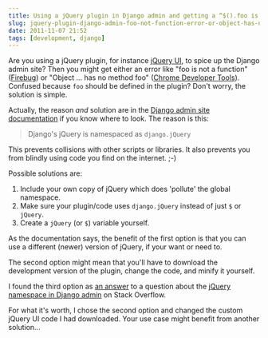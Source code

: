 ```yaml
---
title: Using a jQuery plugin in Django admin and getting a “$().foo is not a function” or “Object ... has no method foo” error?
slug: jquery-plugin-django-admin-foo-not-function-error-or-object-has-no-method-foo
date: 2011-11-07 21:52
tags: [development, django]
---
```


Are you using a jQuery plugin, for instance
[jQuery UI](http://jqueryui.com), to spice up the Django admin site?
Then you might get either an error like "foo is not a function"
([Firebug](http://getfirebug.com/)) or "Object ... has no method foo"
([Chrome Developer Tools](http://code.google.com/intl/en/chrome/devtools/)). Confused
because `foo` should be defined in the plugin? Don't worry, the
solution is simple.

Actually, the reason *and* solution are in the
[Django admin site documentation](https://docs.djangoproject.com/en/dev/ref/contrib/admin/#modeladmin-media-definitions)
if you know where to look. The reason is this:

> Django's jQuery is namespaced as `django.jQuery`

This prevents collisions with other scripts or libraries. It also
prevents you from blindly using code you find on the internet. ;-)

Possible solutions are:

1.  Include your own copy of jQuery which does 'pollute' the global namespace.
2.  Make sure your plugin/code uses `django.jQuery` instead of just `$` or `jQuery`.
3.  Create a `jQuery` (or `$`) variable yourself.

As the documentation says, the benefit of the first option is that you
can use a different (newer) version of jQuery, if your want or need
to.

The second option might mean that you'll have to download the
development version of the plugin, change the code, and minify it
yourself.

I found the third option as
[an answer](http://stackoverflow.com/questions/7188563/django-admin-jquery-namespace/7250616#7250616)
to a question about the
[jQuery namespace in Django admin](http://stackoverflow.com/q/7188563/122661)
on Stack Overflow.

For what it's worth, I chose the second option and changed the custom
jQuery UI code I had downloaded. Your use case might benefit from
another solution...
